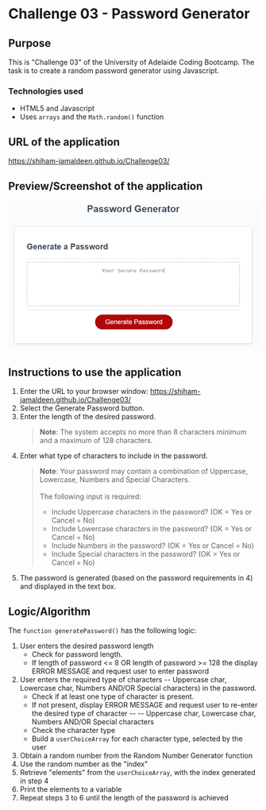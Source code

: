 # Challenge 03 - Password Generator

## Purpose
This is "Challenge 03" of the University of Adelaide Coding Bootcamp. The task is to create a random password generator using Javascript.

### Technologies used 
- HTML5 and Javascript
- Uses `arrays` and the `Math.random()` function


## URL of the application
https://shiham-jamaldeen.github.io/Challenge03/

## Preview/Screenshot of the application
![Random Password Generator](https://raw.githubusercontent.com/shiham-jamaldeen/Challenge03/main/Assets/03-javascript-homework-demo.png)

## Instructions to use the application
1. Enter the URL to your browser window: https://shiham-jamaldeen.github.io/Challenge03/
2. Select the Generate Password button.
3. Enter the length of the desired password.
    >**Note**: The system accepts no more than 8 characters minimum and a maximum of 128 characters.
4. Enter what type of characters to include in the password. 
    > **Note**: Your password may contain a combination of Uppercase, Lowercase, Numbers and Special Characters.<br/><br/>The following input is required:
    >  -    Include Uppercase characters in the password? (OK = Yes or Cancel = No)
    >  -    Include Lowercase characters in the password? (OK = Yes or Cancel = No)
    >  -    Include Numbers in the password? (OK = Yes or Cancel = No)
    >  -    Include Special characters in the password? (OK = Yes or Cancel = No)
5.  The password is generated (based on the password requirements in 4) and displayed in the text box.

## Logic/Algorithm
The `function generatePassword()` has the following logic:
1. User enters the desired password length
    - Check for password length.
    - If length of password <= 8 OR length of password >= 128 the display ERROR MESSAGE and request user to enter password
2. User enters the required type of characters -- Uppercase char, Lowercase char, Numbers AND/OR Special characters) in the password.
    - Check if at least one type of character is present.
    - If not present, display ERROR MESSAGE and request user to re-enter the desired type of character -- -- Uppercase char, Lowercase char, Numbers AND/OR Special characters
    - Check the character type
    - Build a `userChoiceArray` for each character type, selected by the user
 3. Obtain a random number from the Random Number Generator function
 4. Use the random number as the "index"
 5. Retrieve "elements" from the `userChoiceArray`, with the index generated in step 4
 6. Print the elements to a variable
 7. Repeat steps 3 to 6 until the length of the password is achieved
  
